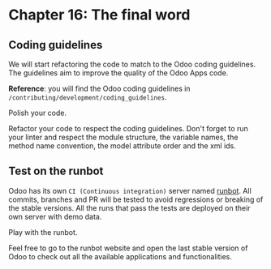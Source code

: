 # Chapter 16: The final word

## Coding guidelines

We will start refactoring the code to match to the Odoo coding
guidelines. The guidelines aim to improve the quality of the Odoo Apps
code.

**Reference**: you will find the Odoo coding guidelines in
`/contributing/development/coding_guidelines`.

<div class="exercise">

Polish your code.

Refactor your code to respect the coding guidelines. Don't forget to run
your linter and respect the module structure, the variable names, the
method name convention, the model attribute order and the xml ids.

</div>

## Test on the runbot

Odoo has its own `CI (Continuous integration)` server named
[runbot](https://runbot.odoo.com/). All commits, branches and PR will be
tested to avoid regressions or breaking of the stable versions. All the
runs that pass the tests are deployed on their own server with demo
data.

<div class="exercise">

Play with the runbot.

Feel free to go to the runbot website and open the last stable version
of Odoo to check out all the available applications and functionalities.

</div>
